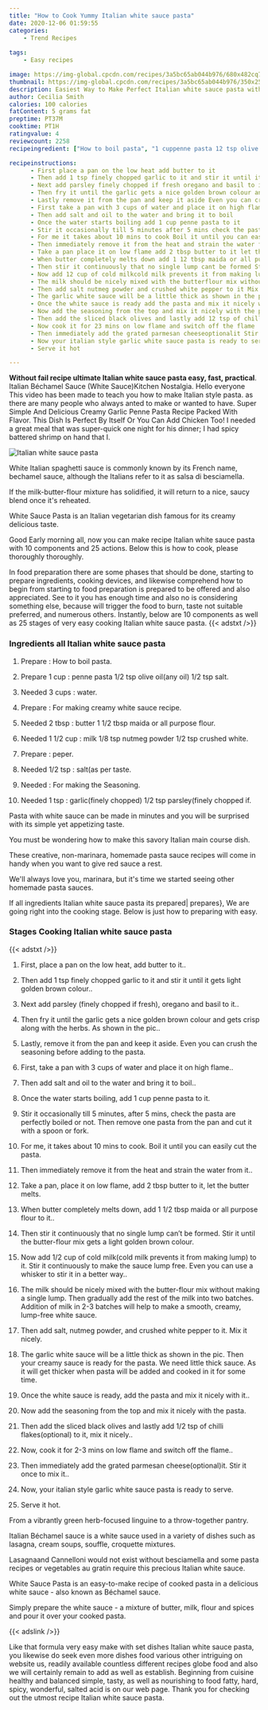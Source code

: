 ```yaml
---
title: "How to Cook Yummy Italian white sauce pasta"
date: 2020-12-06 01:59:55
categories:
    - Trend Recipes
    
tags:
    - Easy recipes

image: https://img-global.cpcdn.com/recipes/3a5bc65ab044b976/680x482cq70/italian-white-sauce-pasta-recipe-main-photo.jpg
thumbnail: https://img-global.cpcdn.com/recipes/3a5bc65ab044b976/350x250cq70/italian-white-sauce-pasta-recipe-main-photo.jpg
description: Easiest Way to Make Perfect Italian white sauce pasta with 10 ingredients and 25 stages of easy cooking.
author: Cecilia Smith
calories: 100 calories
fatContent: 5 grams fat
preptime: PT37M
cooktime: PT1H
ratingvalue: 4
reviewcount: 2258
recipeingredient: ["How to boil pasta", "1 cuppenne pasta 12 tsp olive oilany oil 12 tsp salt", "3 cupswater", "For making creamy white sauce recipe", "2 tbspbutter 1 12 tbsp maida or all purpose flour", "1 1/2 cupmilk 18 tsp nutmeg powder 12 tsp crushed white", "peper", "1/2 tspsaltas per taste", "For making the Seasoning", "1 tspgarlicfinely chopped 12 tsp parsleyfinely chopped if"]

recipeinstructions: 
      - First place a pan on the low heat add butter to it 
      - Then add 1 tsp finely chopped garlic to it and stir it until it gets light golden brown colour 
      - Next add parsley finely chopped if fresh oregano and basil to it 
      - Then fry it until the garlic gets a nice golden brown colour and gets crisp along with the herbs As shown in the pic 
      - Lastly remove it from the pan and keep it aside Even you can crush the seasoning before adding to the pasta 
      - First take a pan with 3 cups of water and place it on high flame 
      - Then add salt and oil to the water and bring it to boil 
      - Once the water starts boiling add 1 cup penne pasta to it 
      - Stir it occasionally till 5 minutes after 5 mins check the pasta are perfectly boiled or not Then remove one pasta from the pan and cut it with a spoon or fork 
      - For me it takes about 10 mins to cook Boil it until you can easily cut the pasta 
      - Then immediately remove it from the heat and strain the water from it 
      - Take a pan place it on low flame add 2 tbsp butter to it let the butter melts 
      - When butter completely melts down add 1 12 tbsp maida or all purpose flour to it 
      - Then stir it continuously that no single lump cant be formed Stir it until the butterflour mix gets a light golden brown colour 
      - Now add 12 cup of cold milkcold milk prevents it from making lump to it Stir it continuously to make the sauce lump free Even you can use a whisker to stir it in a better way 
      - The milk should be nicely mixed with the butterflour mix without making a single lump Then gradually add the rest of the milk into two batches Addition of milk in 23 batches will help to make a smooth creamy lumpfree white sauce 
      - Then add salt nutmeg powder and crushed white pepper to it Mix it nicely 
      - The garlic white sauce will be a little thick as shown in the pic Then your creamy sauce is ready for the pasta We need little thick sauce As it will get thicker when pasta will be added and cooked in it for some time 
      - Once the white sauce is ready add the pasta and mix it nicely with it 
      - Now add the seasoning from the top and mix it nicely with the pasta 
      - Then add the sliced black olives and lastly add 12 tsp of chilli flakesoptional to it mix it nicely 
      - Now cook it for 23 mins on low flame and switch off the flame 
      - Then immediately add the grated parmesan cheeseoptionalit Stir it once to mix it 
      - Now your italian style garlic white sauce pasta is ready to serve 
      - Serve it hot

---
```




**Without fail recipe ultimate Italian white sauce pasta easy, fast, practical**. Italian Béchamel Sauce (White Sauce)Kitchen Nostalgia. Hello everyone This video has been made to teach you how to make Italian style pasta. as there are many people who always anted to make or wanted to have. Super Simple And Delicious Creamy Garlic Penne Pasta Recipe Packed With Flavor. This Dish Is Perfect By Itself Or You Can Add Chicken Too! I needed a great meal that was super-quick one night for his dinner; I had spicy battered shrimp on hand that I.


![Italian white sauce pasta](https://img-global.cpcdn.com/recipes/3a5bc65ab044b976/680x482cq70/italian-white-sauce-pasta-recipe-main-photo.jpg "Italian white sauce pasta")



White Italian spaghetti sauce is commonly known by its French name, bechamel sauce, although the Italians refer to it as salsa di besciamella.

If the milk-butter-flour mixture has solidified, it will return to a nice, saucy blend once it&#39;s reheated.

White Sauce Pasta is an Italian vegetarian dish famous for its creamy delicious taste.


Good Early morning all, now you can make recipe Italian white sauce pasta with 10 components and 25 actions. Below this is how to cook, please thoroughly thoroughly.

In food preparation there are some phases that should be done, starting to prepare ingredients, cooking devices, and likewise comprehend how to begin from starting to food preparation is prepared to be offered and also appreciated. See to it you has enough time and also no is considering something else, because will trigger the food to burn, taste not suitable preferred, and numerous others. Instantly, below are 10 components as well as 25 stages of very easy cooking Italian white sauce pasta.
{{< adstxt />}}

### Ingredients all Italian white sauce pasta


1. Prepare  : How to boil pasta.

1. Prepare 1 cup : penne pasta 1/2 tsp olive oil(any oil) 1/2 tsp salt.

1. Needed 3 cups : water.

1. Prepare  : For making creamy white sauce recipe.

1. Needed 2 tbsp : butter 1 1/2 tbsp maida or all purpose flour.

1. Needed 1 1/2 cup : milk 1/8 tsp nutmeg powder 1/2 tsp crushed white.

1. Prepare  : peper.

1. Needed 1/2 tsp : salt(as per taste.

1. Needed  : For making the Seasoning.

1. Needed 1 tsp : garlic(finely chopped) 1/2 tsp parsley(finely chopped if.


Pasta with white sauce can be made in minutes and you will be surprised with its simple yet appetizing taste.

You must be wondering how to make this savory Italian main course dish.

These creative, non-marinara, homemade pasta sauce recipes will come in handy when you want to give red sauce a rest.

We&#39;ll always love you, marinara, but it&#39;s time we started seeing other homemade pasta sauces.


If all ingredients Italian white sauce pasta its prepared| prepares}, We are going right into the cooking stage. Below is just how to preparing with easy.

### Stages Cooking Italian white sauce pasta

{{< adstxt />}}


1. First, place a pan on the low heat, add butter to it..



1. Then add 1 tsp finely chopped garlic to it and stir it until it gets light golden brown colour..



1. Next add parsley (finely chopped if fresh), oregano and basil to it..



1. Then fry it until the garlic gets a nice golden brown colour and gets crisp along with the herbs. As shown in the pic..



1. Lastly, remove it from the pan and keep it aside. Even you can crush the seasoning before adding to the pasta.



1. First, take a pan with 3 cups of water and place it on high flame..



1. Then add salt and oil to the water and bring it to boil..



1. Once the water starts boiling, add 1 cup penne pasta to it.



1. Stir it occasionally till 5 minutes, after 5 mins, check the pasta are perfectly boiled or not. Then remove one pasta from the pan and cut it with a spoon or fork.



1. For me, it takes about 10 mins to cook. Boil it until you can easily cut the pasta.



1. Then immediately remove it from the heat and strain the water from it..



1. Take a pan, place it on low flame, add 2 tbsp butter to it, let the butter melts.



1. When butter completely melts down, add 1 1/2 tbsp maida or all purpose flour to it..



1. Then stir it continuously that no single lump can’t be formed. Stir it until the butter-flour mix gets a light golden brown colour.



1. Now add 1/2 cup of cold milk(cold milk prevents it from making lump) to it. Stir it continuously to make the sauce lump free. Even you can use a whisker to stir it in a better way..



1. The milk should be nicely mixed with the butter-flour mix without making a single lump. Then gradually add the rest of the milk into two batches. Addition of milk in 2-3 batches will help to make a smooth, creamy, lump-free white sauce.



1. Then add salt, nutmeg powder, and crushed white pepper to it. Mix it nicely.



1. The garlic white sauce will be a little thick as shown in the pic. Then your creamy sauce is ready for the pasta. We need little thick sauce. As it will get thicker when pasta will be added and cooked in it for some time.



1. Once the white sauce is ready, add the pasta and mix it nicely with it..



1. Now add the seasoning from the top and mix it nicely with the pasta.



1. Then add the sliced black olives and lastly add 1/2 tsp of chilli flakes(optional) to it, mix it nicely..



1. Now, cook it for 2-3 mins on low flame and switch off the flame..



1. Then immediately add the grated parmesan cheese(optional)it. Stir it once to mix it..



1. Now, your italian style garlic white sauce pasta is ready to serve.



1. Serve it hot.




From a vibrantly green herb-focused linguine to a throw-together pantry.

Italian Béchamel sauce is a white sauce used in a variety of dishes such as lasagna, cream soups, souffle, croquette mixtures.

Lasagnaand Cannelloni would not exist without besciamella and some pasta recipes or vegetables au gratin require this precious Italian white sauce.

White Sauce Pasta is an easy-to-make recipe of cooked pasta in a delicious white sauce - also known as Béchamel sauce.

Simply prepare the white sauce - a mixture of butter, milk, flour and spices and pour it over your cooked pasta.


{{< adslink />}}

Like that formula very easy make with set dishes Italian white sauce pasta, you likewise do seek even more dishes food various other intriguing on website us, readily available countless different recipes globe food and also we will certainly remain to add as well as establish. Beginning from cuisine healthy and balanced simple, tasty, as well as nourishing to food fatty, hard, spicy, wonderful, salted acid is on our web page. Thank you for checking out the utmost recipe Italian white sauce pasta.
